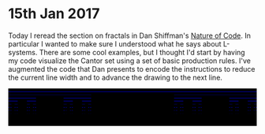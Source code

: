 # 15th Jan 2017

Today I reread the section on fractals in Dan Shiffman's [Nature of Code](http://natureofcode.com/book/chapter-8-fractals/). In particular I wanted to make sure I understood what he says about L-systems. There are some cool examples, but I thought I'd start by having my code visualize the Cantor set using a set of basic production rules. I've augmented the code that Dan presents to encode the instructions to reduce the current line width and to advance the drawing to the next line.

![Screenshot](screenshot.png) 
